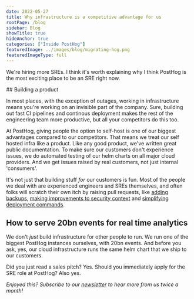 ```yaml
---
date: 2022-05-27
title: Why infrastructure is a competitive advantage for us
rootPage: /blog
sidebar: Blog
showTitle: true
hideAnchor: true
categories: ["Inside PostHog"]
featuredImage: ../images/blog/migrating-hog.png
featuredImageType: full
---
```


We're hiring more SREs. I think it's worth explaining why I think PostHog is the most exciting place to be an SRE right now. 

## Building a product

In most places, with the exception of outages, working in infrastructure means you're working on an invisible part of the company.
Sure, building out fast CI pipelines and continous deployment makes the rest of the engineering team more productive, but all your competitors do this too.

At PostHog, giving people the option to self-host is one of our biggest advantages compared to our competitors.
That means we treat our self hosted infra like a product.
Like any good product, we've written great public documentation.
To make sure our customers don't experience issues, we do automated testing of our helm charts on all major cloud providers.
And we get issues raised by real customers, not just internal 'consumers'.

It's not just that building stuff _for_ our customers is fun.
Most of the people we deal with are experienced engineers and SREs themselves, and often folks will scratch their own itch by raising pull requests, like [adding backups](https://github.com/PostHog/charts-clickhouse/pull/383), [making improvements to security context](https://github.com/PostHog/charts-clickhouse/pull/377) and [simplifying deployment commands](https://github.com/PostHog/charts-clickhouse/pull/366).

## How to serve 20bn events for real time analytics

We don't _just_ build infrastructure for other people to run.
We run one of the biggest PostHog instances ourselves, with 20bn events.
And before you ask, yes, our cloud infrastructure runs the same helm chart that we ship to our customers.


Did you just read a sales pitch? Yes. Should you immediately apply for the SRE role at PostHog? Also yes.




_Enjoyed this? Subscribe to our [newsletter](/newsletter) to hear more from us twice a month!_

<NewsletterForm
compact
/>
